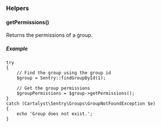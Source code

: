### Helpers

#### getPermissions()

Returns the permissions of a group.

##### Example

	try
	{
		// Find the group using the group id
		$group = Sentry::findGroupById(1);

		// Get the group permissions
		$groupPermissions = $group->getPermissions();
	}
	catch (Cartalyst\Sentry\Groups\GroupNotFoundException $e)
	{
		echo 'Group does not exist.';
	}
